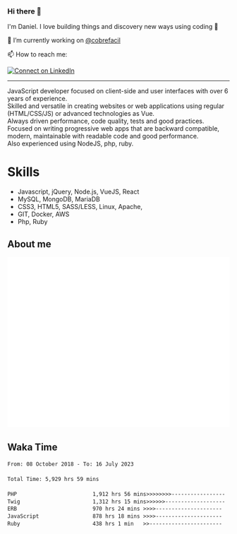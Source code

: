 ### Hi there 👋

I'm Daniel. I love building things and discovery new ways using coding :raised_hands: 

🔭 I’m currently working on [@cobrefacil](https://www.cobrefacil.com.br/)

📫 How to reach me:

[![Connect on LinkedIn](https://img.shields.io/badge/--linkedin?label=LinkedIn&logo=LinkedIn&style=social)](https://www.linkedin.com/in/daniel-cerverizzo/)

---

JavaScript developer focused on client-side and user interfaces with over 6 years of experience.  
Skilled and versatile in creating websites or web applications using regular (HTML/CSS/JS) or advanced technologies as Vue.  
Always driven performance, code quality, tests and good practices.  
 Focused on writing progressive web apps that are backward compatible, modern, maintainable with readable code and good performance.  
Also experienced using NodeJS, php, ruby. 


# Skills

 - Javascript, jQuery, Node.js, VueJS, React
 - MySQL, MongoDB, MariaDB    
 - CSS3, HTML5, SASS/LESS,  Linux, Apache,
 - GIT, Docker, AWS
 - Php, Ruby

## About me

![Metrics](/github-metrics.svg)

## Waka Time

<!--START_SECTION:waka-->

```txt
From: 08 October 2018 - To: 16 July 2023

Total Time: 5,929 hrs 59 mins

PHP                        1,912 hrs 56 mins>>>>>>>>-----------------   32.26 %
Twig                       1,312 hrs 15 mins>>>>>>-------------------   22.13 %
ERB                        970 hrs 24 mins >>>>---------------------   16.36 %
JavaScript                 878 hrs 18 mins >>>>---------------------   14.81 %
Ruby                       438 hrs 1 min   >>-----------------------   07.39 %
```

<!--END_SECTION:waka-->

